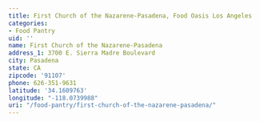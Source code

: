```yaml
---
title: First Church of the Nazarene-Pasadena, Food Oasis Los Angeles
categories:
- Food Pantry
uid: ''
name: First Church of the Nazarene-Pasadena
address_1: 3700 E. Sierra Madre Boulevard
city: Pasadena
state: CA
zipcode: '91107'
phone: 626-351-9631
latitude: '34.1609763'
longitude: "-118.0739988"
uri: "/food-pantry/first-church-of-the-nazarene-pasadena/"
---
```


